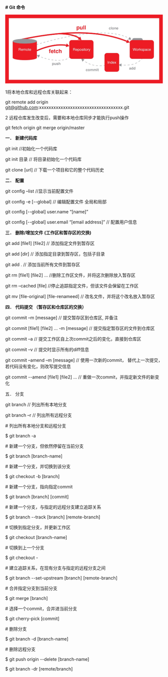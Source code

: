 **# Git 命令**

 

 

 ![git](git.jpg)

 

 

 

1将本地仓库和远程仓库关联起来：

git remote add origin git@github.com:xxxxxxxxxxxxxxxxxxxxxxxxxxxxxxxxxxx.git

2 远程仓库发生改变后，需要和本地仓库同步才能执行push操作

git fetch origin
git merge origin/master


**一．** **新建代码库**

 

git init  //初始化一个代码库

 

git init 目录 // 将目录初始化一个代码库

 

git clone [url] // 下载一个项目和它的整个代码历史

 

 

**二．** **配置**

 

git config –list  //显示当前配置文件

 

git config -e [--global]  // 编辑配置文件 全局和局部

 

git config [--global] user.name “[name]”

 

git config [--global] user.email “[email address]” // 配置用户信息

 

 

**三．** **删除/增加文件 (工作区和暂存区的交换)**

 

git add [file1] [file2]  // 添加指定文件到暂存区

 

git add [dir] // 添加指定目录到暂存区，包括子目录

 

git add .  // 添加当前所有文件到暂存区

 

 

git rm [file1] [file2] … //删除工作区文件，并将这次删除放入暂存区

 

git rm –cached [file]  //停止追踪指定文件，但该文件会保留在工作区

 

git mv [file-original] [file-renameed]  // 改名文件，并将这个改名放入暂存区

 

 

**四．** **代码提交 （暂存区和仓库区的交换）**

 

git commit –m [message]  // 提交暂存区到仓库区, 并备注

 

git commit [file1] [file2] … -m [message]  // 提交指定暂存区的文件到仓库区

 

git commit –a  // 提交工作区自上次commit之后的变化，直接到仓库区

 

git commit –v  // 提交时显示所有的diff信息

 

git commit –amend –m [message]  // 使用一次新的commit， 替代上一次提交，若代码没有变化，则改写提交信息

 

git commit --amend [file1] [file2] …  // 重做一次commit，并指定新文件的新变化

 

 

五． 分支

 

git branch // 列出所有本地分支

 

git branch –r // 列出所有远程分支



\# 列出所有本地分支和远程分支

$ git branch -a



\# 新建一个分支，但依然停留在当前分支



$ git branch [branch-name]



\# 新建一个分支，并切换到该分支

$ git checkout -b [branch]



\# 新建一个分支，指向指定commit

$ git branch [branch] [commit]



\# 新建一个分支，与指定的远程分支建立追踪关系

$ git branch --track [branch] [remote-branch]



\# 切换到指定分支，并更新工作区

$ git checkout [branch-name]



\# 切换到上一个分支

$ git checkout -



\# 建立追踪关系，在现有分支与指定的远程分支之间

$ git branch --set-upstream [branch] [remote-branch]



\# 合并指定分支到当前分支

$ git merge [branch]



\# 选择一个commit，合并进当前分支

$ git cherry-pick [commit]



\# 删除分支

$ git branch -d [branch-name]



\# 删除远程分支

$ git push origin --delete [branch-name] 

$ git branch -dr [remote/branch]

 

 
